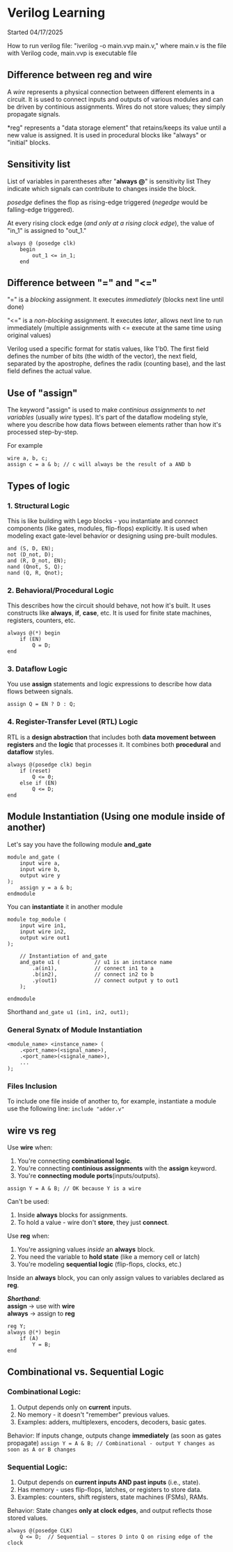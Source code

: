# Verilog Learning
Started 04/17/2025

How to run verilog file: "iverilog -o main.vvp main.v," where main.v is the file with Verilog code, main.vvp is executable file

## Difference between reg and wire
A *wire* represents a physical connection between different elements in a circuit. It is used to connect inputs and outputs of various modules and can be driven by continious assignments. Wires do not store values; they simply propagate signals.

*reg" represents a "data storage element" that retains/keeps its value until a new value is assigned. It is used in procedural blocks like "always" or "initial" blocks.
## Sensitivity list

List of variables in parentheses after "__always @__" is sensitivity list
They indicate which signals can contribute to changes inside the block.

*posedge* defines the flop as rising-edge triggered (*negedge* would be falling-edge triggered).

At every rising clock edge (*and only at a rising clock edge*), the value of "in_1" is assigned to "out_1."

```
always @ (posedge clk)
    begin
        out_1 <= in_1;
    end
```

## Difference between "=" and "<="
"=" is a *blocking* assignment. It executes *immediately* (blocks next line until done)

"<=" is a *non-blocking* assignment. It executes *later*, allows next line to run immediately (multiple assignments with <= execute at the same time using original values)

Verilog used a specific format for statis values, like 1'b0. The first field defines the number of bits (the width of the vector), the next field, separated by the apostrophe, defines the radix (counting base), and the last field defines the actual value.

## Use of "assign"
The keyword "assign" is used to make *continious assignments* to *net variables* (usually *wire* types). It's part of the dataflow modeling style, where you describe how data flows between elements rather than how it's processed step-by-step.

For example
```
wire a, b, c;
assign c = a & b; // c will always be the result of a AND b
```

## Types of logic

### 1. Structural Logic
This is like building with Lego blocks - you instantiate and connect components (like gates, modules, flip-flops) explicitly. It is used when modeling exact gate-level behavior or designing using pre-built modules.

```
and (S, D, EN);
not (D_not, D);
and (R, D_not, EN);
nand (Qnot, S, Q);
nand (Q, R, Qnot);

```

### 2. Behavioral/Procedural Logic
This describes how the circuit should behave, not how it's built. It uses constructs like __always__, __if__, __case__, etc. It is used for finite state machines, registers, counters, etc.

```
always @(*) begin
    if (EN)
        Q = D;
end
```

### 3. Dataflow Logic
You use __assign__ statements and logic expressions to describe how data flows between signals.

```
assign Q = EN ? D : Q;
```

### 4. Register-Transfer Level (RTL) Logic
RTL is a __design abstraction__ that includes both __data movement between registers__ and the __logic__ that processes it. It combines both __procedural__ and __dataflow__ styles.

```
always @(posedge clk) begin
    if (reset)
        Q <= 0;
    else if (EN)
        Q <= D;
end
```

## Module Instantiation (Using one module inside of another)
Let's say you have the following module __and_gate__
```
module and_gate (
    input wire a,
    input wire b,
    output wire y
);
    assign y = a & b;
endmodule
```

You can __instantiate__ it in another module
```
module top_module (
    input wire in1,
    input wire in2,
    output wire out1
);

    // Instantiation of and_gate
    and_gate u1 (           // u1 is an instance name
        .a(in1),            // connect in1 to a
        .b(in2),            // connect in2 to b
        .y(out1)            // connect output y to out1
    );

endmodule
```

Shorthand ```and_gate u1 (in1, in2, out1);```

### General Synatx of Module Instantiation
```
<module_name> <instance_name> (
    .<port_name>(<signal_name>),
    .<port_name>(<signale_name>),
    ...
);
```

### Files Inclusion
To include one file inside of another to, for example, instantiate a module use the following line: `include "adder.v"`

## __wire__ vs __reg__

Use __wire__ when:
1. You're connecting __combinational logic__.
2. You're connecting __continious assignments__ with the __assign__ keyword.
3. You're __connecting module ports__(inputs/outputs).

`assign Y = A & B; // OK because Y is a wire`

Can't be used:
1. Inside __always__ blocks for assignments.
2. To hold a value - wire don't __store__, they just __connect__.

Use __reg__ when:
1. You're assigning values *inside* an __always__ block.
2. You need the variable to __hold state__ (like a memory cell or latch)
3. You're modeling __sequential logic__ (flip-flops, clocks, etc.)

Inside an __always__ block, you can only assign values to variables declared as __reg__.

__*Shorthand*__:\
__assign__ -> use with __wire__\
__always__ -> assign to __reg__

```
reg Y;
always @(*) begin
    if (A)
        Y = B;
end
```

## Combinational vs. Sequential Logic

### Combinational Logic:
1. Output depends only on __current__ inputs.
2. No memory - it doesn't "remember" previous values.
3. Examples: adders, multiplexers, encoders, decoders, basic gates.

Behavior:
If inputs change, outputs change __immediately__ (as soon as gates propagate)
`assign Y = A & B; // Combinational - output Y changes as soon as A or B changes`

### Sequential Logic:
1. Output depends on __current inputs AND past inputs__ (i.e., state).
2. Has memory - uses flip-flops, latches, or registers to store data.
3. Examples: counters, shift registers, state machines (FSMs), RAMs.

Behavior:
State changes __only at clock edges__, and output reflects those stored values.
```
always @(posedge CLK)
    Q <= D;  // Sequential — stores D into Q on rising edge of the clock
```

